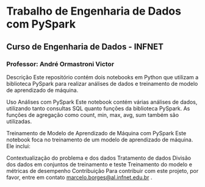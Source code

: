 # Trabalho de Engenharia de Dados com PySpark
## Curso de Engenharia de Dados - INFNET
### Professor: André Ormastroni Victor

Descrição
Este repositório contém dois notebooks em Python que utilizam a biblioteca PySpark para realizar análises de dados e treinamento de modelo de aprendizado de máquina.

Uso
Análises com PySpark
Este notebook contém várias análises de dados, utilizando tanto consultas SQL quanto funções da biblioteca PySpark. As funções de agregação como count, min, max, avg, sum também são utilizadas.

Treinamento de Modelo de Aprendizado de Máquina com PySpark
Este notebook foca no treinamento de um modelo de aprendizado de máquina. Ele inclui:

Contextualização do problema e dos dados
Tratamento de dados
Divisão dos dados em conjuntos de treinamento e teste
Treinamento do modelo e métricas de desempenho
Contribuição
Para contribuir com este projeto, por favor, entre em contato marcelo.borges@al.infnet.edu.br .

